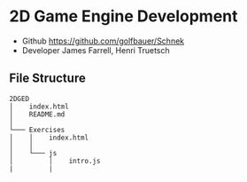 # 2D Game Engine Development

* Github https://github.com/golfbauer/Schnek
* Developer James Farrell, Henri Truetsch


## File Structure

```
2DGED
│    index.html
│    README.md
│
└─── Exercises
│    │    index.html
│    │
│    └─── js
│         │    intro.js
|         |
```